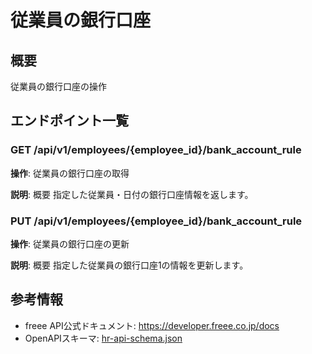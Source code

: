 # 従業員の銀行口座

## 概要

従業員の銀行口座の操作

## エンドポイント一覧

### GET /api/v1/employees/{employee_id}/bank_account_rule

**操作**: 従業員の銀行口座の取得

**説明**: 概要 指定した従業員・日付の銀行口座情報を返します。

### PUT /api/v1/employees/{employee_id}/bank_account_rule

**操作**: 従業員の銀行口座の更新

**説明**: 概要 指定した従業員の銀行口座1の情報を更新します。



## 参考情報

- freee API公式ドキュメント: https://developer.freee.co.jp/docs
- OpenAPIスキーマ: [hr-api-schema.json](../../openapi/hr-api-schema.json)
